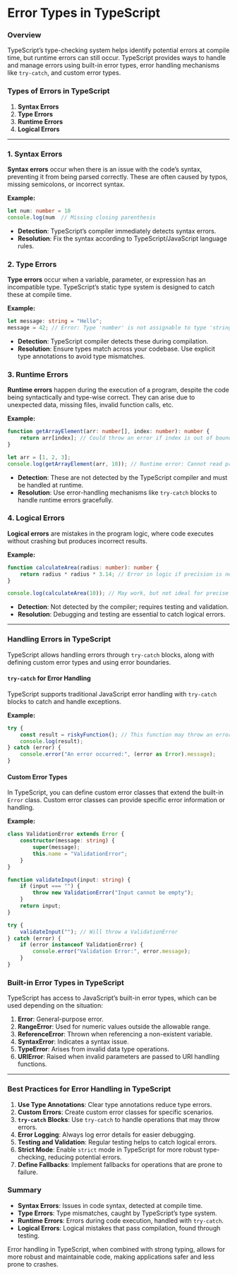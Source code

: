 # Error Types in TypeScript

### Overview

TypeScript’s type-checking system helps identify potential errors at compile time, but runtime errors can still occur. TypeScript provides ways to handle and manage errors using built-in error types, error handling mechanisms like `try-catch`, and custom error types.

### Types of Errors in TypeScript

1. **Syntax Errors**
2. **Type Errors**
3. **Runtime Errors**
4. **Logical Errors**

---

### 1. Syntax Errors

**Syntax errors** occur when there is an issue with the code’s syntax, preventing it from being parsed correctly. These are often caused by typos, missing semicolons, or incorrect syntax.

**Example:**

```typescript
let num: number = 10
console.log(num  // Missing closing parenthesis
```

- **Detection**: TypeScript’s compiler immediately detects syntax errors.
- **Resolution**: Fix the syntax according to TypeScript/JavaScript language rules.

### 2. Type Errors

**Type errors** occur when a variable, parameter, or expression has an incompatible type. TypeScript’s static type system is designed to catch these at compile time.

**Example:**

```typescript
let message: string = "Hello";
message = 42; // Error: Type 'number' is not assignable to type 'string'
```

- **Detection**: TypeScript compiler detects these during compilation.
- **Resolution**: Ensure types match across your codebase. Use explicit type annotations to avoid type mismatches.

### 3. Runtime Errors

**Runtime errors** happen during the execution of a program, despite the code being syntactically and type-wise correct. They can arise due to unexpected data, missing files, invalid function calls, etc.

**Example:**

```typescript
function getArrayElement(arr: number[], index: number): number {
    return arr[index]; // Could throw an error if index is out of bounds
}

let arr = [1, 2, 3];
console.log(getArrayElement(arr, 10)); // Runtime error: Cannot read property '10' of array
```

- **Detection**: These are not detected by the TypeScript compiler and must be handled at runtime.
- **Resolution**: Use error-handling mechanisms like `try-catch` blocks to handle runtime errors gracefully.

### 4. Logical Errors

**Logical errors** are mistakes in the program logic, where code executes without crashing but produces incorrect results.

**Example:**

```typescript
function calculateArea(radius: number): number {
    return radius * radius * 3.14; // Error in logic if precision is needed
}

console.log(calculateArea(10)); // May work, but not ideal for precise calculations
```

- **Detection**: Not detected by the compiler; requires testing and validation.
- **Resolution**: Debugging and testing are essential to catch logical errors.

---

### Handling Errors in TypeScript

TypeScript allows handling errors through `try-catch` blocks, along with defining custom error types and using error boundaries.

#### `try-catch` for Error Handling

TypeScript supports traditional JavaScript error handling with `try-catch` blocks to catch and handle exceptions.

**Example:**

```typescript
try {
    const result = riskyFunction(); // This function may throw an error
    console.log(result);
} catch (error) {
    console.error("An error occurred:", (error as Error).message);
}
```

#### Custom Error Types

In TypeScript, you can define custom error classes that extend the built-in `Error` class. Custom error classes can provide specific error information or handling.

**Example:**

```typescript
class ValidationError extends Error {
    constructor(message: string) {
        super(message);
        this.name = "ValidationError";
    }
}

function validateInput(input: string) {
    if (input === "") {
        throw new ValidationError("Input cannot be empty");
    }
    return input;
}

try {
    validateInput(""); // Will throw a ValidationError
} catch (error) {
    if (error instanceof ValidationError) {
        console.error("Validation Error:", error.message);
    }
}
```

### Built-in Error Types in TypeScript

TypeScript has access to JavaScript’s built-in error types, which can be used depending on the situation:

1. **Error**: General-purpose error.
2. **RangeError**: Used for numeric values outside the allowable range.
3. **ReferenceError**: Thrown when referencing a non-existent variable.
4. **SyntaxError**: Indicates a syntax issue.
5. **TypeError**: Arises from invalid data type operations.
6. **URIError**: Raised when invalid parameters are passed to URI handling functions.

---

### Best Practices for Error Handling in TypeScript

1. **Use Type Annotations**: Clear type annotations reduce type errors.
2. **Custom Errors**: Create custom error classes for specific scenarios.
3. **`try-catch` Blocks**: Use `try-catch` to handle operations that may throw errors.
4. **Error Logging**: Always log error details for easier debugging.
5. **Testing and Validation**: Regular testing helps to catch logical errors.
6. **Strict Mode**: Enable `strict` mode in TypeScript for more robust type-checking, reducing potential errors.
7. **Define Fallbacks**: Implement fallbacks for operations that are prone to failure.

### Summary

- **Syntax Errors**: Issues in code syntax, detected at compile time.
- **Type Errors**: Type mismatches, caught by TypeScript’s type system.
- **Runtime Errors**: Errors during code execution, handled with `try-catch`.
- **Logical Errors**: Logical mistakes that pass compilation, found through testing.

Error handling in TypeScript, when combined with strong typing, allows for more robust and maintainable code, making applications safer and less prone to crashes.